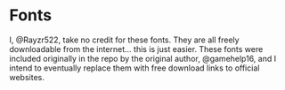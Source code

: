 # Fonts

I, @Rayzr522, take no credit for these fonts. They are all freely downloadable from the internet... this is just easier. These fonts were included originally in the repo by the original author, @gamehelp16, and I intend to eventually replace them with free download links to official websites.
